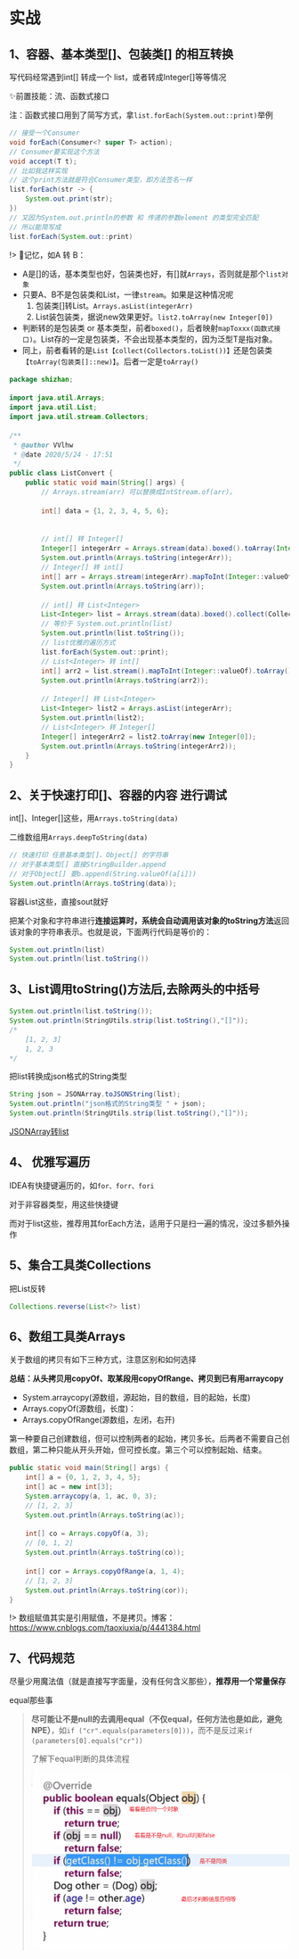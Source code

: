 # 实战

## 1、容器、基本类型[]、包装类[]   的相互转换

写代码经常遇到int[] 转成一个 list，或者转成Integer[]等等情况



✨前置技能：流、函数式接口

注：函数式接口用到了简写方式，拿`list.forEach(System.out::print)`举例

```java
// 接受一个Consumer
void forEach(Consumer<? super T> action);
// Consumer要实现这个方法
void accept(T t);
// 比如我这样实现
// 这个print方法就是符合Consumer类型，即方法签名一样
list.forEach(str -> {
	System.out.print(str);
})
// 又因为System.out.println的参数 和 传递的参数element 的类型完全匹配
// 所以能简写成
list.forEach(System.out::print)
```



!> 👑记忆，如A 转 B：

- A是[]的话，基本类型也好，包装类也好，有[]就`Arrays`，否则就是那个`list对象`
- 只要A、B不是包装类和List，一律`stream`。如果是这种情况呢
  1. 包装类[]转List。`Arrays.asList(integerArr)`
  2. List装包装类，据说new效果更好。`list2.toArray(new Integer[0])`
- 判断转的是包装类 or 基本类型，前者`boxed()`，后者映射`mapToxxx(函数式接口)`。List存的一定是包装类，不会出现基本类型的，因为泛型T是指对象。
- 同上，前者看转的是`List【collect(Collectors.toList())】`还是包装类`【toArray(包装类[]::new)】`。后者一定是`toArray()`



```java
package shizhan;

import java.util.Arrays;
import java.util.List;
import java.util.stream.Collectors;

/**
 * @author VVlhw
 * @date 2020/5/24 - 17:51
 */
public class ListConvert {
    public static void main(String[] args) {
        // Arrays.stream(arr) 可以替换成IntStream.of(arr)。

        int[] data = {1, 2, 3, 4, 5, 6};
      	

        // int[] 转 Integer[]
        Integer[] integerArr = Arrays.stream(data).boxed().toArray(Integer[]::new);
        System.out.println(Arrays.toString(integerArr));
        // Integer[] 转 int[]
        int[] arr = Arrays.stream(integerArr).mapToInt(Integer::valueOf).toArray();
        System.out.println(Arrays.toString(arr));

        // int[] 转 List<Integer>
        List<Integer> list = Arrays.stream(data).boxed().collect(Collectors.toList());
        // 等价于 System.out.println(list)
        System.out.println(list.toString());
        // list优雅的遍历方式
        list.forEach(System.out::print);
        // List<Integer> 转 int[]
        int[] arr2 = list.stream().mapToInt(Integer::valueOf).toArray();
        System.out.println(Arrays.toString(arr2));

        // Integer[] 转 List<Integer>
        List<Integer> list2 = Arrays.asList(integerArr);
        System.out.println(list2);
        // List<Integer> 转 Integer[]
        Integer[] integerArr2 = list2.toArray(new Integer[0]);
        System.out.println(Arrays.toString(integerArr2));
    }
}
```

## 2、关于快速打印[]、容器的内容 进行调试

int[]、Integer[]这些，用`Arrays.toString(data)`

二维数组用`Arrays.deepToString(data)`

```java
// 快速打印 任意基本类型[]、Object[] 的字符串
// 对于基本类型[] 直接StringBuilder.append
// 对于Object[] 要b.append(String.valueOf(a[i]))
System.out.println(Arrays.toString(data));
```

容器List这些，直接sout就好

把某个对象和字符串进行**连接运算时，系统会自动调用该对象的toString方法**返回该对象的字符串表示。也就是说，下面两行代码是等价的：

```java
System.out.println(list)
System.out.println(list.toString())
```

## 3、List调用toString()方法后,去除两头的中括号

```java
System.out.println(list.toString()); 
System.out.println(StringUtils.strip(list.toString(),"[]"));
/*
	[1, 2, 3] 
	1, 2, 3
*/
```

把list转换成json格式的String类型

```java
String json = JSONArray.toJSONString(list);
System.out.println("json格式的String类型 " + json);
System.out.println(StringUtils.strip(list.toString(),"[]")); 
```
[JSONArray转list](https://blog.csdn.net/qq_36306340/article/details/78732203)

## 4、 优雅写遍历

IDEA有快捷键遍历的，如`for、forr、fori`

对于非容器类型，用这些快捷键

而对于list这些，推荐用其forEach方法，适用于只是扫一遍的情况，没过多额外操作



## 5、集合工具类Collections

把List反转

```java
Collections.reverse(List<?> list)
```



## 6、数组工具类Arrays

关于数组的拷贝有如下三种方式，注意区别和如何选择

**总结：从头拷贝用copyOf、取某段用copyOfRange、拷贝到已有用arraycopy**

- System.arraycopy(源数组，源起始，目的数组，目的起始，长度)
- Arrays.copyOf(源数组，长度)：
- Arrays.copyOfRange(源数组，左闭，右开)

第一种要自己创建数组，但可以控制两者的起始，拷贝多长。后两者不需要自己创数组，第二种只能从开头开始，但可控长度。第三个可以控制起始、结束。

```java
public static void main(String[] args) {
    int[] a = {0, 1, 2, 3, 4, 5};
    int[] ac = new int[3];
    System.arraycopy(a, 1, ac, 0, 3);
    // [1, 2, 3]
    System.out.println(Arrays.toString(ac));

    int[] co = Arrays.copyOf(a, 3);
    // [0, 1, 2]
    System.out.println(Arrays.toString(co));

    int[] cor = Arrays.copyOfRange(a, 1, 4);
    // [1, 2, 3]
    System.out.println(Arrays.toString(cor));
}
```

!> 数组赋值其实是引用赋值，不是拷贝。博客：https://www.cnblogs.com/taoxiuxia/p/4441384.html

## 7、代码规范

尽量少用魔法值（就是直接写字面量，没有任何含义那些），**推荐用一个常量保存**



equal那些事

> **尽可能让不是null的去调用equal（不仅equal，任何方法也是如此，避免NPE）**，如`if ("cr".equals(parameters[0]))`，而不是反过来`if (parameters[0].equals("cr"))`
>
> 了解下equal判断的具体流程
>
> ![](images/Snipaste_2020-06-03_14-35-13.png)

